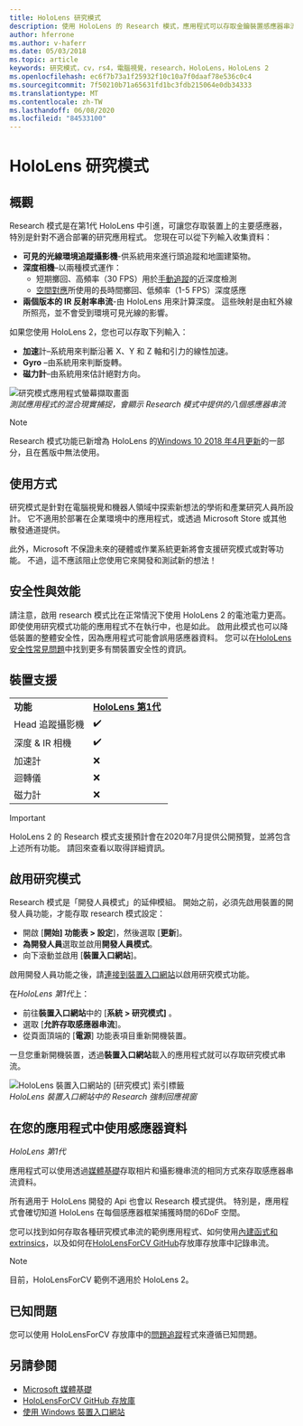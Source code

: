 ```yaml
---
title: HoloLens 研究模式
description: 使用 HoloLens 的 Research 模式，應用程式可以存取金鑰裝置感應器串流（深度、環境追蹤和 IR-反射率）。
author: hferrone
ms.author: v-haferr
ms.date: 05/03/2018
ms.topic: article
keywords: 研究模式，cv，rs4，電腦視覺，research，HoloLens，HoloLens 2
ms.openlocfilehash: ec6f7b73a1f25932f10c10a7f0daaf78e536c0c4
ms.sourcegitcommit: 7f50210b71a65631fd1bc3fdb215064e0db34333
ms.translationtype: MT
ms.contentlocale: zh-TW
ms.lasthandoff: 06/08/2020
ms.locfileid: "84533100"
---
```

# <a name="hololens-research-mode"></a>HoloLens 研究模式

## <a name="overview"></a>概觀

Research 模式是在第1代 HoloLens 中引進，可讓您存取裝置上的主要感應器，特別是針對不適合部署的研究應用程式。 您現在可以從下列輸入收集資料：

* **可見的光線環境追蹤攝影機**-供系統用來進行頭追蹤和地圖建築物。
* **深度相機**–以兩種模式運作：  
    + 短期擲回、高頻率（30 FPS）用於[手動追蹤](interaction-fundamentals.md)的近深度檢測
    + [空間對應](spatial-mapping.md)所使用的長時間擲回、低頻率（1-5 FPS）深度感應
* **兩個版本的 IR 反射率串流**-由 HoloLens 用來計算深度。 這些映射是由紅外線所照亮，並不會受到環境可見光線的影響。

如果您使用 HoloLens 2，您也可以存取下列輸入：

* **加速**計–系統用來判斷沿著 X、Y 和 Z 軸和引力的線性加速。
* **Gyro** –由系統用來判斷旋轉。
* **磁力計**–由系統用來估計絕對方向。

![研究模式應用程式螢幕擷取畫面](images/sensor-stream-viewer.jpg)<br>
*測試應用程式的混合現實捕捉，會顯示 Research 模式中提供的八個感應器串流*

> [!NOTE]
> Research 模式功能已新增為 HoloLens 的[Windows 10 2018 年4月更新](release-notes-april-2018.md)的一部分，且在舊版中無法使用。

## <a name="usage"></a>使用方式

研究模式是針對在電腦視覺和機器人領域中探索新想法的學術和產業研究人員所設計。  它不適用於部署在企業環境中的應用程式，或透過 Microsoft Store 或其他散發通道提供。

此外，Microsoft 不保證未來的硬體或作業系統更新將會支援研究模式或對等功能。 不過，這不應該阻止您使用它來開發和測試新的想法！

## <a name="security-and-performance"></a>安全性與效能

請注意，啟用 research 模式比在正常情況下使用 HoloLens 2 的電池電力更高。 即使使用研究模式功能的應用程式不在執行中，也是如此。  啟用此模式也可以降低裝置的整體安全性，因為應用程式可能會誤用感應器資料。  您可以在[HoloLens 安全性常見問題](https://docs.microsoft.com/hololens/hololens-faq-security)中找到更多有關裝置安全性的資訊。  


## <a name="device-support"></a>裝置支援

<table>
    <colgroup>
    <col width="50%" />
    <col width="50%" />
    <!-- <col width="33%" /> -->
    </colgroup>
    <tr>
        <td><strong>功能</strong></td>
        <td><a href="hololens-hardware-details.md"><strong>HoloLens 第1代</strong></a></td>
        <!-- <td><a href="hololens2-hardware.md"><strong>HoloLens 2</strong></a></td> -->
    </tr>
     <tr>
        <td>Head 追蹤攝影機</td>
        <td>✔️</td>
        <!-- <td>❌</td> -->
    </tr>
    <tr>
        <td>深度 & IR 相機</td>
        <td>✔️</td>
        <!-- <td>❌</td> -->
    </tr>
    <tr>
        <td>加速計</td>
        <td>❌</td>
        <!-- <td>❌</td> -->
    </tr>
    <tr>
        <td>迴轉儀</td>
        <td>❌</td>
        <!-- <td>❌</td> -->
    </tr>
    <tr>
        <td>磁力計</td>
        <td>❌</td>
        <!-- <td>❌</td> -->
    </tr>
</table>

> [!IMPORTANT]
> HoloLens 2 的 Research 模式支援預計會在2020年7月提供公開預覽，並將包含上述所有功能。 請回來查看以取得詳細資訊。 

## <a name="enabling-research-mode"></a>啟用研究模式

Research 模式是「開發人員模式」的延伸模組。 開始之前，必須先啟用裝置的開發人員功能，才能存取 research 模式設定： 

* 開啟 [**開始] 功能表 > 設定**]，然後選取 [**更新**]。
* **為開發人員**選取並啟用**開發人員模式**。
* 向下滾動並啟用 [**裝置入口網站**]。

啟用開發人員功能之後，請[連接到裝置入口網站](https://docs.microsoft.com/windows/uwp/debug-test-perf/device-portal-hololens)以啟用研究模式功能。

在*HoloLens 第1代*上：

* 前往**裝置入口網站**中的 [**系統 > 研究模式]** 。
* 選取 [**允許存取感應器串流**]。
* 從頁面頂端的 [**電源**] 功能表項目重新開機裝置。

一旦您重新開機裝置，透過**裝置入口網站**載入的應用程式就可以存取研究模式串流。

![HoloLens 裝置入口網站的 [研究模式] 索引標籤](images/ResearchModeDevPortal.png)<br>
*HoloLens 裝置入口網站中的 Research 強制回應視窗*

## <a name="using-sensor-data-in-your-apps"></a>在您的應用程式中使用感應器資料

*HoloLens 第1代*

應用程式可以使用透過[媒體基礎](https://msdn.microsoft.com/library/windows/desktop/ms694197)存取相片和攝影機串流的相同方式來存取感應器串流資料。 

所有適用于 HoloLens 開發的 Api 也會以 Research 模式提供。 特別是，應用程式會確切知道 HoloLens 在每個感應器框架捕獲時間的6DoF 空間。

您可以找到如何存取各種研究模式串流的範例應用程式、如何使用[內建函式和 extrinsics](https://docs.microsoft.com/windows/mixed-reality/locatable-camera#locating-the-device-camera-in-the-world)，以及如何在[HoloLensForCV GitHub](https://github.com/Microsoft/HoloLensForCV)存放庫存放庫中記錄串流。

 > [!NOTE]
 > 目前，HoloLensForCV 範例不適用於 HoloLens 2。

## <a name="known-issues"></a>已知問題

您可以使用 HoloLensForCV 存放庫中的[問題追蹤](https://github.com/Microsoft/HololensForCV/issues)程式來遵循已知問題。

## <a name="see-also"></a>另請參閱

* [Microsoft 媒體基礎](https://msdn.microsoft.com/library/windows/desktop/ms694197)
* [HoloLensForCV GitHub 存放庫](https://github.com/Microsoft/HoloLensForCV)
* [使用 Windows 裝置入口網站](using-the-windows-device-portal.md)
